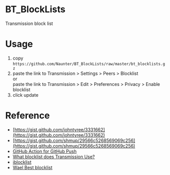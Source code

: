 # BT_BlockLists
Transmission block list

# Usage
1. copy `https://github.com/Naunter/BT_BlockLists/raw/master/bt_blocklists.gz` 
2. paste the link to Transmission > Settings > Peers > Blocklist  
   or   
   paste the link to Transmission > Edit > Preferences > Privacy > Enable blocklist  
3. click update

# Reference
- [https://gist.github.com/johntyree/3331662](https://gist.github.com/johntyree/3331662)
- [https://gist.github.com/shmup/29566c5268569069c256](https://gist.github.com/shmup/29566c5268569069c256)
- [GitHub Action for GitHub Push](https://github.com/ad-m/github-push-action)
- [What blocklist does Transmission Use?](https://github.com/transmission/transmission/wiki/Blocklists#what-blocklist-does-transmission-use)
- [iblocklist](https://www.iblocklist.com/lists.php) 
- [Wael Best blocklist](https://www.wael.name/other/best-blocklist/)
